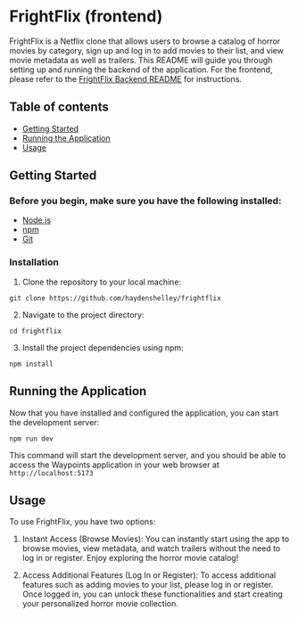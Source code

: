 # FrightFlix (frontend)

FrightFlix is a Netflix clone that allows users to browse a catalog of horror movies by category, sign up and log in to add movies to their list, and view movie metadata as well as trailers. This README will guide you through setting up and running the backend of the application. For the frontend, please refer to the [FrightFlix Backend README](https://github.com/haydenshelley/frightflix-api) for instructions.

## Table of contents

- [Getting Started](#getting-started)
- [Running the Application](#running-the-application)
- [Usage](#usage)

## Getting Started

### Before you begin, make sure you have the following installed:

- [Node.js](https://nodejs.org/)
- [npm](https://www.npmjs.com/)
- [Git](https://git-scm.com/)

### Installation

1. Clone the repository to your local machine:

```
git clone https://github.com/haydenshelley/frightflix
```

2. Navigate to the project directory:

```
cd frightflix
```

3. Install the project dependencies using npm:

```
npm install
```

## Running the Application

Now that you have installed and configured the application, you can start the development server:

```
npm run dev
```

This command will start the development server, and you should be able to access the Waypoints application in your web browser at `http://localhost:5173`

## Usage

To use FrightFlix, you have two options:

1. Instant Access (Browse Movies): You can instantly start using the app to browse movies, view metadata, and watch trailers without the need to log in or register. Enjoy exploring the horror movie catalog!

2. Access Additional Features (Log In or Register): To access additional features such as adding movies to your list, please log in or register. Once logged in, you can unlock these functionalities and start creating your personalized horror movie collection.
